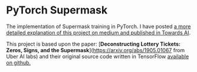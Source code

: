 # PyTorch Supermask
The implementation of Supermask training in PyTorch. I have posted [a more detailed explanation of this project on medium and published in Towards AI](https://https://medium.com/towards-artificial-intelligence/supermasks-a-simple-introduction-and-implementation-in-pytorch-a80cd9f1f0a6?source=---------2------------------).

This project is based upon the paper:
[**Deconstructing Lottery Tickets: Zeros, Signs, and the Supermask**](https://arxiv.org/abs/1905.01067 from Uber AI labs) and their original source code written in TensorFlow [available on github.](https://github.com/uber-research/deconstructing-lottery-tickets)

